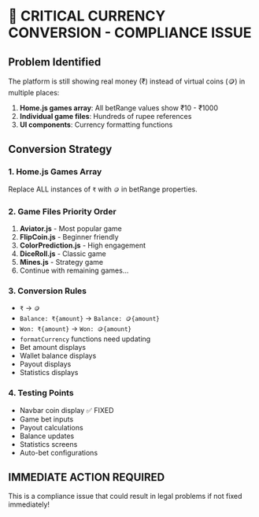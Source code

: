 # 🚨 CRITICAL CURRENCY CONVERSION - COMPLIANCE ISSUE

## Problem Identified
The platform is still showing real money (₹) instead of virtual coins (🪙) in multiple places:

1. **Home.js games array**: All betRange values show ₹10 - ₹1000
2. **Individual game files**: Hundreds of rupee references
3. **UI components**: Currency formatting functions

## Conversion Strategy

### 1. Home.js Games Array
Replace ALL instances of `₹` with `🪙` in betRange properties.

### 2. Game Files Priority Order
1. **Aviator.js** - Most popular game
2. **FlipCoin.js** - Beginner friendly
3. **ColorPrediction.js** - High engagement
4. **DiceRoll.js** - Classic game
5. **Mines.js** - Strategy game
6. Continue with remaining games...

### 3. Conversion Rules
- `₹` → `🪙`
- `Balance: ₹{amount}` → `Balance: 🪙{amount}`
- `Won: ₹{amount}` → `Won: 🪙{amount}`
- `formatCurrency` functions need updating
- Bet amount displays
- Wallet balance displays
- Payout displays
- Statistics displays

### 4. Testing Points
- Navbar coin display ✅ FIXED
- Game bet inputs
- Payout calculations
- Balance updates
- Statistics screens
- Auto-bet configurations

## IMMEDIATE ACTION REQUIRED
This is a compliance issue that could result in legal problems if not fixed immediately! 